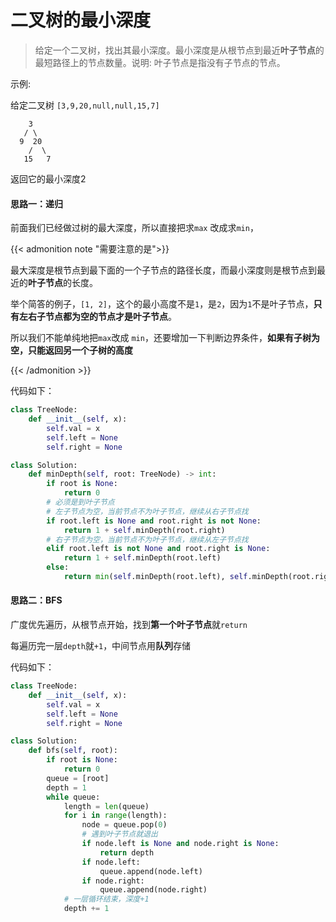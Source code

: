 # 二叉树的最小深度


<!--more-->

> 给定一个二叉树，找出其最小深度。最小深度是从根节点到最近**叶子节点**的最短路径上的节点数量。说明: 叶子节点是指没有子节点的节点。

示例:

给定二叉树 `[3,9,20,null,null,15,7]`

```
    3
   / \
  9  20
    /  \
   15   7
```

返回它的最小深度2

#### 思路一：递归

前面我们已经做过树的最大深度，所以直接把求`max` 改成求`min`，

{{< admonition note "需要注意的是">}}

最大深度是根节点到最下面的一个子节点的路径长度，而最小深度则是根节点到最近的**叶子节点**的长度。

举个简答的例子，`[1, 2]`，这个的最小高度不是`1`，是`2`，因为`1`不是叶子节点，**只有左右子节点都为空的节点才是叶子节点**。

所以我们不能单纯地把`max`改成 `min`，还要增加一下判断边界条件，**如果有子树为空，只能返回另一个子树的高度**

{{< /admonition >}}

代码如下：

```python
class TreeNode:
    def __init__(self, x):
        self.val = x
        self.left = None
        self.right = None

class Solution:
    def minDepth(self, root: TreeNode) -> int:
        if root is None:
            return 0
        # 必须是到叶子节点
        # 左子节点为空，当前节点不为叶子节点，继续从右子节点找
        if root.left is None and root.right is not None:
            return 1 + self.minDepth(root.right)
        # 右子节点为空，当前节点不为叶子节点，继续从左子节点找
        elif root.left is not None and root.right is None:
            return 1 + self.minDepth(root.left)
        else:
            return min(self.minDepth(root.left), self.minDepth(root.right)) + 1
```

#### 思路二：BFS

广度优先遍历，从根节点开始，找到**第一个叶子节点**就`return`

每遍历完一层`depth`就`+1`，中间节点用**队列**存储

代码如下：

```python
class TreeNode:
    def __init__(self, x):
        self.val = x
        self.left = None
        self.right = None

class Solution:
    def bfs(self, root):
        if root is None:
            return 0
        queue = [root]
        depth = 1
        while queue:
            length = len(queue)
            for i in range(length):
                node = queue.pop(0)
                # 遇到叶子节点就退出
                if node.left is None and node.right is None:
                    return depth
                if node.left:
                    queue.append(node.left)
                if node.right:
                    queue.append(node.right)
            # 一层循环结束，深度+1
            depth += 1
```


